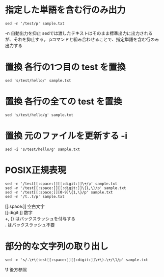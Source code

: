 # 指定した単語を含む行のみ出力
```
sed -n '/test/p' sample.txt
```
-n 自動出力を抑止 sedでは渡したテキストはそのまま標準出力に出力されるが、それを抑止する。
pコマンドと組み合わせることで、指定単語を含む行のみ出力する

# 置換 各行の1つ目の test を置換
```
sed 's/test/hello/' sample.txt
```

# 置換 各行の全ての test を置換
```
sed 's/test/hello/g' sample.txt
```

# 置換 元のファイルを更新する -i
```
sed -i 's/test/hello/g' sample.txt
```

# POSIX正規表現
```
sed -n '/test[[:space:]][[:digit:]]\+/p' sample.txt
sed -n '/test[[:space:]][[:digit:]]\{1,\}/p' sample.txt
sed -n '/test[[:space:]][0-9]\{1,\}/p' sample.txt
sed -n '/t..t/p' sample.txt
```

[[:space:]] 空白文字  
[[:digit:]] 数字  
+, {} はバックスラッシュを付与する  
. はバックスラッシュ不要

# 部分的な文字列の取り出し
```
sed -n 's/.\+\(test[[:space:]][[:digit:]]\+\).\+/\1/p' sample.txt
```
\1 後方参照

